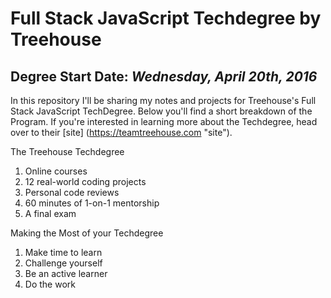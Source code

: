 # Full Stack JavaScript Techdegree by Treehouse

## Degree Start Date: _Wednesday, April 20th, 2016_

In this repository I'll be sharing my notes and projects for Treehouse's Full Stack JavaScript TechDegree. Below you'll find a short breakdown of the Program. If you're interested in learning more about the Techdegree, head over to their [site] (https://teamtreehouse.com "site").

The Treehouse Techdegree
1.  Online courses
2.  12 real-world coding projects
3.  Personal code reviews
4.  60 minutes of 1-on-1 mentorship
5.  A final exam

Making the Most of your Techdegree
1.  Make time to learn
2.  Challenge yourself
3.  Be an active learner
4.  Do the work
